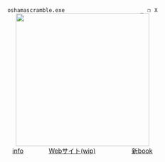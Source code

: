 <div align="center">
  <code>oshamascramble.exe ⠀ ⠀ ⠀        ⠀ ⠀  ⠀⠀⠀_⠀❐⠀X</code> <br/>
<img src="ezgid.com-optimize.gif" width="300px"> <br/>
  <a href="https://bundlrs.cc/oshama">info</a> ⠀ ⠀⠀ ⠀
  <a href="https://oshamascramble.github.io/">Webサイト(wip)</a> ⠀ ⠀⠀⠀  ⠀ ⠀
  <a href="https://oshama.atabook.org/">新book</a>
<div>
